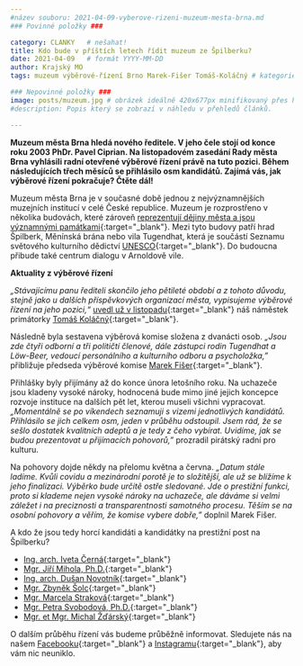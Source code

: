 ```yaml
---
#název souboru: 2021-04-09-vyberove-rizeni-muzeum-mesta-brna.md
### Povinné položky ###

category: CLANKY   # nešahat!
title: Kdo bude v příštích letech řídit muzeum ze Špilberku? 
date: 2021-04-09   # formát YYYY-MM-DD
author: Krajský MO
tags: muzeum výběrové-řízení Brno Marek-Fišer Tomáš-Koláčný # kategorie odděleny mezerami, např. volby zemědělství životní-prostředí piráti (viz https://jihomoravsky.pirati.cz/tags/)

### Nepovinné položky ###
image: posts/muzeum.jpg # obrázek ideálně 420x677px minifikovaný přes https://tinypng.com/
#description: Popis který se zobrazí v náhledu v přehledů článků.

---
```


**Muzeum města Brna hledá nového ředitele. V jeho čele stojí od konce roku 2003 PhDr. Pavel Ciprian. Na listopadovém zasedání Rady města Brna vyhlásili radní otevřené výběrové řízení právě na tuto pozici. Během následujících třech měsíců se přihlásilo osm kandidátů. Zajímá vás, jak výběrové řízení pokračuje? Čtěte dál!**

Muzeum města Brna je v současné době jednou z nejvýznamnějších muzejních institucí v celé České republice. Muzeum je rozprostřeno v několika budovách, které zároveň [reprezentují dějiny města a jsou významnými památkami](https://www.gotobrno.cz/misto/muzeum-mesta-brna/){:target="_blank"}. Mezi tyto budovy patří hrad Špilberk, Měnínská brána nebo vila Tugendhat, která je součástí Seznamu světového kulturního dědictví [UNESCO](https://www.tugendhat.eu/cz/unesco.html){:target="_blank"}. Do budoucna přibude také centrum dialogu v Arnoldově vile. 

**Aktuality z výběrové řízení** 

*„Stávajícímu panu řediteli skončilo jeho pětileté období a z tohoto důvodu, stejně jako u dalších příspěvkových organizací města, vypisujeme výběrové řízení na jeho pozici,“* [uvedl už v listopadu](https://www.brno.cz/brno-aktualne/tiskovy-servis/tiskove-zpravy/a/rada-mesta-brna-vyhlasila-vyberove-rizeni-na-reditele-muzea-mesta-brna/){:target="_blank"} náš náměstek primátorky [Tomáš Koláčný](https://jihomoravsky.pirati.cz/lide/tomas-kolacny/){:target="_blank"}. 

Následně byla sestavena výběrová komise složena z dvanácti osob. *„Jsou zde čtyři odborní a tři političtí členové, dále zástupci rodin Tugendhat a Löw-Beer, vedoucí personálního a kulturního odboru a psycholožka,”* přibližuje předseda výběrové komise [Marek Fišer](https://jihomoravsky.pirati.cz/lide/marek-fiser/){:target="_blank"}. 

Přihlášky byly přijímány až do konce února letošního roku. Na uchazeče jsou kladeny vysoké nároky, hodnocená bude mimo jiné jejich koncepce rozvoje instituce na dalších pět let, kterou museli všichni vypracovat. *„Momentálně se po víkendech seznamuji s vizemi jednotlivých kandidátů. Přihlásilo se jich celkem osm, jeden v průběhu odstoupil. Jsem rád, že se sešlo dostatek kvalitních adeptů a je tedy z čeho vybírat. Uvidíme, jak se budou prezentovat u přijímacích pohovorů,”* prozradil pirátský radní pro kulturu.

Na pohovory dojde někdy na přelomu května a června. *„Datum stále ladíme. Kvůli covidu a mezinárodní porotě je to složitější, ale už se blížíme k jeho finalizaci. Výběrko bude určitě ostře sledované. Jde o prestižní funkci, proto si klademe nejen vysoké nároky na uchazeče, ale dáváme si velmi záležet i na preciznosti a transparentnosti samotného procesu. Těším se na osobní pohovory a věřím, že komise vybere dobře,”* doplnil Marek Fišer.

A kdo že jsou tedy horcí kandidáti a kandidátky na prestižní post na Špilberku?

- [Ing. arch. Iveta Černá](https://www.brno.cz/obcan/volnamistaavyberovarizeni/vyberova-rizeni-na-funkce-reditelulek-prispevkovych-organizaci/prehled-prihlasenych-uchazecu-na-obsazeni-funkce-reditelereditelky-muzea-mesta-brna-p-o/fileadmin/user_upload/sprava_mesta/magistrat_mesta_brna/PO/volna_mista_ostatni/Reditele_-_zivotopisy_a_koncepce/Muzeum_mesta_Brna_03/Cerna_zivotopis_An.pdf){:target="_blank"} 
- [Mgr. Jiří Mihola, Ph.D.](https://www.brno.cz/obcan/volnamistaavyberovarizeni/vyberova-rizeni-na-funkce-reditelulek-prispevkovych-organizaci/prehled-prihlasenych-uchazecu-na-obsazeni-funkce-reditelereditelky-muzea-mesta-brna-p-o/fileadmin/user_upload/sprava_mesta/magistrat_mesta_brna/PO/volna_mista_ostatni/Reditele_-_zivotopisy_a_koncepce/Muzeum_mesta_Brna_03/Mihola_zivotopis_An.pdf){:target="_blank"} 
- [Ing. arch. Dušan Novotník](https://www.brno.cz/obcan/volnamistaavyberovarizeni/vyberova-rizeni-na-funkce-reditelulek-prispevkovych-organizaci/prehled-prihlasenych-uchazecu-na-obsazeni-funkce-reditelereditelky-muzea-mesta-brna-p-o/fileadmin/user_upload/sprava_mesta/magistrat_mesta_brna/PO/volna_mista_ostatni/Reditele_-_zivotopisy_a_koncepce/Muzeum_mesta_Brna_03/Novotnik_zivotopis_An.pdf){:target="_blank"} 
- [Mgr. Zbyněk Šolc](https://www.brno.cz/obcan/volnamistaavyberovarizeni/vyberova-rizeni-na-funkce-reditelulek-prispevkovych-organizaci/prehled-prihlasenych-uchazecu-na-obsazeni-funkce-reditelereditelky-muzea-mesta-brna-p-o/fileadmin/user_upload/sprava_mesta/magistrat_mesta_brna/PO/volna_mista_ostatni/Reditele_-_zivotopisy_a_koncepce/Muzeum_mesta_Brna_03/Solc_zivotopis_An.pdf){:target="_blank"} 
- [Mgr. Marcela Straková](https://www.brno.cz/obcan/volnamistaavyberovarizeni/vyberova-rizeni-na-funkce-reditelulek-prispevkovych-organizaci/prehled-prihlasenych-uchazecu-na-obsazeni-funkce-reditelereditelky-muzea-mesta-brna-p-o/fileadmin/user_upload/sprava_mesta/magistrat_mesta_brna/PO/volna_mista_ostatni/Reditele_-_zivotopisy_a_koncepce/Muzeum_mesta_Brna_03/Strakova_zivotopis_An.pdf){:target="_blank"} 
- [Mgr. Petra Svobodová, Ph.D.](https://www.brno.cz/obcan/volnamistaavyberovarizeni/vyberova-rizeni-na-funkce-reditelulek-prispevkovych-organizaci/prehled-prihlasenych-uchazecu-na-obsazeni-funkce-reditelereditelky-muzea-mesta-brna-p-o/fileadmin/user_upload/sprava_mesta/magistrat_mesta_brna/PO/volna_mista_ostatni/Reditele_-_zivotopisy_a_koncepce/Muzeum_mesta_Brna_03/Svobodova_zivotopis_An.pdf){:target="_blank"} 
- [Mgr. et Mgr. Michal Žďárský](https://www.brno.cz/obcan/volnamistaavyberovarizeni/vyberova-rizeni-na-funkce-reditelulek-prispevkovych-organizaci/prehled-prihlasenych-uchazecu-na-obsazeni-funkce-reditelereditelky-muzea-mesta-brna-p-o/fileadmin/user_upload/sprava_mesta/magistrat_mesta_brna/PO/volna_mista_ostatni/Reditele_-_zivotopisy_a_koncepce/Muzeum_mesta_Brna_03/Zdarsky_zivotopis_An.pdf){:target="_blank"} 

O dalším průběhu řízení vás budeme průběžně informovat. Sledujete nás na našem [Facebooku](https://www.facebook.com/CPS.JMK){:target="_blank"} a [Instagramu](https://www.instagram.com/piratijmk/){:target="_blank"}, aby vám nic neuniklo.
